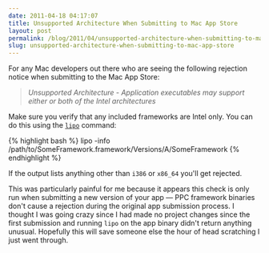 ```yaml
---
date: 2011-04-18 04:17:07
title: Unsupported Architecture When Submitting to Mac App Store
layout: post
permalink: /blog/2011/04/unsupported-architecture-when-submitting-to-mac-app-store/index.html
slug: unsupported-architecture-when-submitting-to-mac-app-store
---
```

For any Mac developers out there who are seeing the following rejection notice when submitting to the Mac App Store:

> _Unsupported Architecture - Application executables may support either or both of the Intel architectures_

Make sure you verify that any included frameworks are Intel only. You can do this using the [`lipo`](http://developer.apple.com/library/mac/#documentation/Darwin/Reference/ManPages/man1/lipo.1.html) command:

{% highlight bash  %}
lipo -info /path/to/SomeFramework.framework/Versions/A/SomeFramework
{% endhighlight %}

If the output lists anything other than `i386` or `x86_64` you'll get rejected.

This was particularly painful for me because it appears this check is only run when submitting a new version of your app &mdash; PPC framework binaries don't cause a rejection during the original app submission process. I thought I was going crazy since I had made no project changes since the first submission and running `lipo` on the app binary didn't return anything unusual. Hopefully this will save someone else the hour of head scratching I just went through.